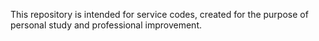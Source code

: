 This repository is intended for service codes, created for the purpose of personal study and professional improvement.
